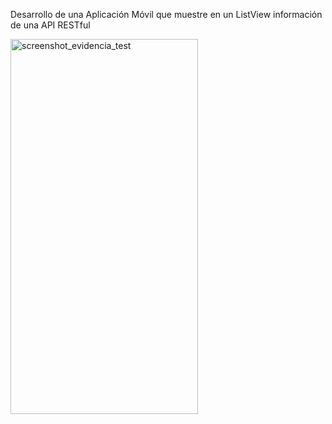 Desarrollo de una Aplicación Móvil que muestre en un ListView información de una API RESTful

<img width="300" height="600" alt="screenshot_evidencia_test" src="https://github.com/user-attachments/assets/41c6ccc3-9995-4dcd-9e04-85f5fd8afeba" />
